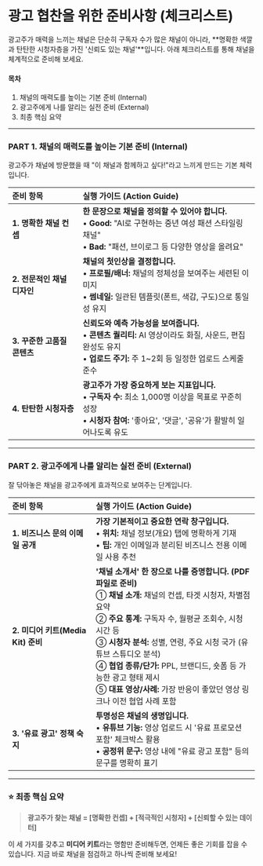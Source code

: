 # 광고 협찬을 위한 준비사항 (체크리스트)

광고주가 매력을 느끼는 채널은 단순히 구독자 수가 많은 채널이 아니라, **명확한 색깔과 탄탄한 시청자층을 가진 '신뢰도 있는 채널'**입니다. 아래 체크리스트를 통해 채널을 체계적으로 준비해 보세요.

#### 목차
1. 채널의 매력도를 높이는 기본 준비 (Internal)
2. 광고주에게 나를 알리는 실전 준비 (External)
3. 최종 핵심 요약

---

### PART 1. 채널의 매력도를 높이는 기본 준비 (Internal)

광고주가 채널에 방문했을 때 "이 채널과 함께하고 싶다!"라고 느끼게 만드는 기본 체력입니다.

| 준비 항목 | 실행 가이드 (Action Guide) |
| :--- | :--- |
| **1. 명확한 채널 컨셉** | **한 문장으로 채널을 정의할 수 있어야 합니다.**<br>• **Good:** "AI로 구현하는 중년 여성 패션 스타일링 채널"<br>• **Bad:** "패션, 브이로그 등 다양한 영상을 올려요" |
| **2. 전문적인 채널 디자인** | **채널의 첫인상을 결정합니다.**<br>• **프로필/배너:** 채널의 정체성을 보여주는 세련된 이미지<br>• **썸네일:** 일관된 템플릿(폰트, 색감, 구도)으로 통일성 유지 |
| **3. 꾸준한 고품질 콘텐츠** | **신뢰도와 예측 가능성을 보여줍니다.**<br>• **콘텐츠 퀄리티:** AI 영상이라도 화질, 사운드, 편집 완성도 유지<br>• **업로드 주기:** 주 1~2회 등 일정한 업로드 스케줄 준수 |
| **4. 탄탄한 시청자층** | **광고주가 가장 중요하게 보는 지표입니다.**<br>• **구독자 수:** 최소 1,000명 이상을 목표로 꾸준히 성장<br>• **시청자 참여:** '좋아요', '댓글', '공유'가 활발히 일어나도록 유도 |

---

### PART 2. 광고주에게 나를 알리는 실전 준비 (External)

잘 닦아놓은 채널을 광고주에게 효과적으로 보여주는 단계입니다.

| 준비 항목 | 실행 가이드 (Action Guide) |
| :--- | :--- |
| **1. 비즈니스 문의 이메일 공개** | **가장 기본적이고 중요한 연락 창구입니다.**<br>• **위치:** 채널 정보(개요) 탭에 명확하게 기재<br>• **팁:** 개인 이메일과 분리된 비즈니스 전용 이메일 사용 추천 |
| **2. 미디어 키트(Media Kit) 준비** | **'채널 소개서' 한 장으로 나를 증명합니다. (PDF 파일로 준비)**<br>① **채널 소개:** 채널의 컨셉, 타겟 시청자, 차별점 요약<br>② **주요 통계:** 구독자 수, 월평균 조회수, 시청 시간 등<br>③ **시청자 분석:** 성별, 연령, 주요 시청 국가 (유튜브 스튜디오 분석)<br>④ **협업 종류/단가:** PPL, 브랜디드, 숏폼 등 가능한 광고 형태 제시<br>⑤ **대표 영상/사례:** 가장 반응이 좋았던 영상 링크나 이전 협업 사례 포함 |
| **3. '유료 광고' 정책 숙지** | **투명성은 채널의 생명입니다.**<br>• **유튜브 기능:** 영상 업로드 시 '유료 프로모션 포함' 체크박스 활용<br>• **공정위 문구:** 영상 내에 "유료 광고 포함" 등의 문구를 명확히 표기 |

---

### ⭐ 최종 핵심 요약

> **광고주가 찾는 채널 = [명확한 컨셉] + [적극적인 시청자] + [신뢰할 수 있는 데이터]**

이 세 가지를 갖추고 **미디어 키트**라는 명함만 준비해두면, 언제든 좋은 기회를 잡을 수 있습니다. 지금 바로 채널을 점검하고 하나씩 준비해 보세요!
